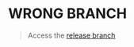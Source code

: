 # WRONG BRANCH

 > Access the [release branch](https://github.com/m5c/MkdocsWithPdf/tree/release-v0.9.4)

